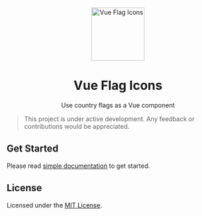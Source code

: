 <p align="center">
  <br>
  <a href="https://vficons.netlify.com">
    <img alt="Vue Flag Icons" src="https://user-images.githubusercontent.com/13184472/70064547-ef1bfd00-1613-11ea-81a4-c40498b993b5.png" width="120"/>
  </a>
</p>
<h1 align="center">Vue Flag Icons</h1>
<p align="center">
Use country flags as a Vue component
</p>

> This project is under active development. Any feedback or contributions would be appreciated.

## Get Started
Please read [simple documentation](https://vficons.netlify.com) to get started.

## License
Licensed under the [MIT License](https://github.com/mdobydullah/v-flag-icons/blob/master/LICENSE).
